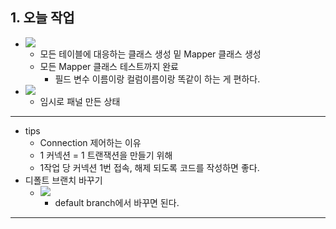 ## 1. 오늘 작업
- ![](image/work1.jpg)
	- 모든 테이블에 대응하는 클래스 생성 밑 Mapper 클래스 생성
	- 모든 Mapper 클래스 테스트까지 완료
		- 필드 변수 이름이랑 컬럼이름이랑 똑같이 하는 게 편하다.
- ![](image/work2.jpg)
	- 임시로 패널 만든 상태
---
- tips
	- Connection 제어하는 이유
	- 1 커넥션 = 1 트랜잭션을 만들기 위해
	- 1작업 당 커넥션 1번 접속, 해제 되도록 코드를 작성하면 좋다.
- 디폴트 브랜치 바꾸기
	- ![](image/디폴트%20브랜치%20바꾸기.jpg)
		- default branch에서 바꾸면 된다.

---

